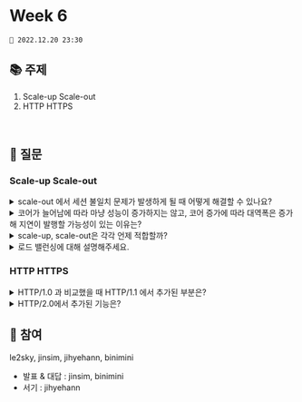 # Week 6

```
📅 2022.12.20 23:30
```

## 📚 주제

1. Scale-up Scale-out
2. HTTP HTTPS

<br/>

## 📝 질문

### Scale-up Scale-out

<details>
<summary>scale-out 에서 세션 불일치 문제가 발생하게 될 때 어떻게 해결할 수 있나요?</summary>
<div markdown="1">
  <br/>
  
- Session Clustering
- Sticky Session
- 외부 Storage 사용 (Session storage를 분리)
  
</div>
</details>

<details>
<summary>코어가 늘어남에 따라 마냥 성능이 증가하지는 않고, 코어 증가에 따라 대역폭은 증가해 지연이 발행할 가능성이 있는 이유는?</summary>
<div markdown="1">
</div>
</details>

<details>
<summary>scale-up, scale-out은 각각 언제 적합할까?</summary>
<div markdown="1">
  <br/>
  
- scale-up은 데이터 update가 빈번하게 일어날 때
- scale-out 데이터 변화가 적고, 병렬적인 처리를 할 때
  
</div>
</details>

<details>
<summary>로드 밸런싱에 대해 설명해주세요.</summary>
<div markdown="1">
  <br/>
  
- 서버에 가해지는 부하를 적절하게 분산시켜주는 기술
- 라운드로빈 방식, IP 해시 방식, 최소 연결 방식 등
  
</div>
</details>

  
### HTTP HTTPS

<details>
<summary>HTTP/1.0 과 비교했을 때 HTTP/1.1 에서 추가된 부분은?</summary>
<div markdown="1">
  <br/>
  
- 커넥션 유지 (Persistent Connection), 파이프라이닝 등
  
</div>
</details>

<details>
<summary>HTTP/2.0에서 추가된 기능은?</summary>
<div markdown="1">
  <br/>
  
- binary 프레임
- Multiplexing : 하나의 TCP 연결을 통해 여러 데이터 요청을 병렬로 전송 → HOL Blocking 해소
- 헤더 압축 등
  
</div>
</details>

## 👥 참여

le2sky, jinsim, jihyehann, binimini

- 발표 & 대답 : jinsim, binimini
- 서기 : jihyehann
